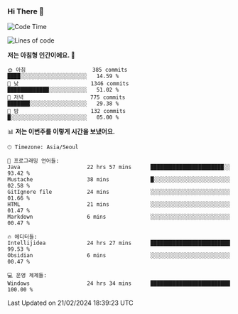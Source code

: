 ### Hi There 👋


<!---
- 👋 Hi, I’m @muyaaho
- 👀 I’m interested in ...
- 🌱 I’m currently learning ...
- 💞️ I’m looking to collaborate on ...
- 📫 How to reach me ...
--->
<!--- plz
muyaaho/muyaaho is a ✨ special ✨ repository because its `README.md` (this file) appears on your GitHub profile.
You can click the Preview link to take a look at your changes.
<a href="https://hits.seeyoufarm.com"><img src="https://hits.seeyoufarm.com/api/count/incr/badge.svg?url=https%3A%2F%2Fgithub.com%2Fejaman&count_bg=%23000000&title_bg=%23000000&icon=github.svg&icon_color=%23FFFFFF&title=Github&edge_flat=true"/></a>
   --->
   
<!--START_SECTION:waka-->
![Code Time](http://img.shields.io/badge/Code%20Time-394%20hrs%2045%20mins-blue)

![Lines of code](https://img.shields.io/badge/%EC%A0%80%EB%8A%94%20%EC%97%AC%ED%83%9C%EA%B9%8C%EC%A7%80%20-710.5%20thousand%20%EC%A4%84%EC%9D%98%20%EC%BD%94%EB%93%9C%EB%A5%BC%20%EC%9E%91%EC%84%B1%ED%96%88%EC%96%B4%EC%9A%94.-blue)

**저는 아침형 인간이에요. 🐤** 

```text
🌞 아침                     385 commits         ████░░░░░░░░░░░░░░░░░░░░░   14.59 % 
🌆 낮　                     1346 commits        █████████████░░░░░░░░░░░░   51.02 % 
🌃 저녁                     775 commits         ███████░░░░░░░░░░░░░░░░░░   29.38 % 
🌙 밤　                     132 commits         █░░░░░░░░░░░░░░░░░░░░░░░░   05.00 % 
```


📊 **저는 이번주를 이렇게 시간을 보냈어요.** 

```text
🕑︎ Timezone: Asia/Seoul

💬 프로그래밍 언어들: 
Java                     22 hrs 57 mins      ███████████████████████░░   93.42 % 
Mustache                 38 mins             █░░░░░░░░░░░░░░░░░░░░░░░░   02.58 % 
GitIgnore file           24 mins             ░░░░░░░░░░░░░░░░░░░░░░░░░   01.66 % 
HTML                     21 mins             ░░░░░░░░░░░░░░░░░░░░░░░░░   01.47 % 
Markdown                 6 mins              ░░░░░░░░░░░░░░░░░░░░░░░░░   00.47 % 

🔥 에디터들: 
Intellijidea             24 hrs 27 mins      █████████████████████████   99.53 % 
Obsidian                 6 mins              ░░░░░░░░░░░░░░░░░░░░░░░░░   00.47 % 

💻 운영 체제들: 
Windows                  24 hrs 34 mins      █████████████████████████   100.00 % 
```


 Last Updated on 21/02/2024 18:39:23 UTC
<!--END_SECTION:waka-->

